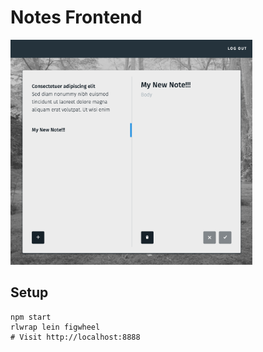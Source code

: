 Notes Frontend
===
<img src="screenshot.png" height="360">

Setup
---
```
npm start
rlwrap lein figwheel
# Visit http://localhost:8888
```

